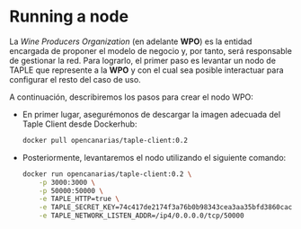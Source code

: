 # Running a node

La *Wine Producers Organization* (en adelante **WPO**) es la entidad encargada de proponer el modelo de negocio y, por tanto, será responsable de gestionar la red. Para lograrlo, el primer paso es levantar un nodo de TAPLE que represente a la **WPO** y con el cual sea posible interactuar para configurar el resto del caso de uso.

A continuación, describiremos los pasos para crear el nodo WPO:

* En primer lugar, asegurémonos de descargar la imagen adecuada del Taple Client desde Dockerhub:

    ```bash bash title="Node: WPO"
    docker pull opencanarias/taple-client:0.2
    ```

* Posteriormente, levantaremos el nodo utilizando el siguiente comando:

    ```bash title="Node: WPO"
    docker run opencanarias/taple-client:0.2 \
        -p 3000:3000 \
        -p 50000:50000 \
        -e TAPLE_HTTP=true \
        -e TAPLE_SECRET_KEY=74c417de2174f3a76b0b98343cea3aa35bfd3860cac8bf470092c3e751745c1a \
        -e TAPLE_NETWORK_LISTEN_ADDR=/ip4/0.0.0.0/tcp/50000
    ```